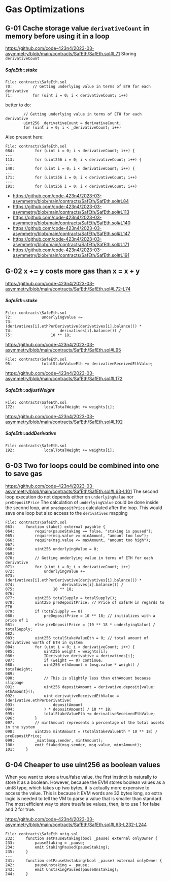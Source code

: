 
# Gas Optimizations

## G-01 Cache storage value `derivativeCount` in memory before using it in a loop
https://github.com/code-423n4/2023-03-asymmetry/blob/main/contracts/SafEth/SafEth.sol#L71
Storing `derivativeCount` 
##### SafeEth::stake

```solidity
File: contracts\SafeEth.sol
70:         // Getting underlying value in terms of ETH for each derivative
71:         for (uint i = 0; i < derivativeCount; i++)

```

better to do:
```solidity
        // Getting underlying value in terms of ETH for each derivative
        uint256 _derivativeCount = derivativeCount;
        for (uint i = 0; i < _derivativeCount; i++)
```

Also present here:

```solidity
File: contracts\SafeEth.sol
084:         for (uint i = 0; i < derivativeCount; i++) {
---
113:         for (uint256 i = 0; i < derivativeCount; i++) {
---
140:         for (uint i = 0; i < derivativeCount; i++) {
---
171:         for (uint256 i = 0; i < derivativeCount; i++)
---
191:         for (uint256 i = 0; i < derivativeCount; i++)

```


- https://github.com/code-423n4/2023-03-asymmetry/blob/main/contracts/SafEth/SafEth.sol#L84
- https://github.com/code-423n4/2023-03-asymmetry/blob/main/contracts/SafEth/SafEth.sol#L113
- https://github.com/code-423n4/2023-03-asymmetry/blob/main/contracts/SafEth/SafEth.sol#L140
- https://github.com/code-423n4/2023-03-asymmetry/blob/main/contracts/SafEth/SafEth.sol#L147
- https://github.com/code-423n4/2023-03-asymmetry/blob/main/contracts/SafEth/SafEth.sol#L171
- https://github.com/code-423n4/2023-03-asymmetry/blob/main/contracts/SafEth/SafEth.sol#L191


## G-02 x += y costs more gas than x = x + y

https://github.com/code-423n4/2023-03-asymmetry/blob/main/contracts/SafEth/SafEth.sol#L72-L74
##### SafeEth::stake
```solidity
File: contracts\SafeEth.sol
72:             underlyingValue +=
73:                 (derivatives[i].ethPerDerivative(derivatives[i].balance()) *
74:                     derivatives[i].balance()) /
75:                 10 ** 18;
```

https://github.com/code-423n4/2023-03-asymmetry/blob/main/contracts/SafEth/SafEth.sol#L95

```solidity
File: contracts\SafeEth.sol
95:             totalStakeValueEth += derivativeReceivedEthValue;

```
https://github.com/code-423n4/2023-03-asymmetry/blob/main/contracts/SafEth/SafEth.sol#L172
##### SafeEth::adjustWeight
```solidity
File: contracts\SafeEth.sol
172:             localTotalWeight += weights[i];

```
https://github.com/code-423n4/2023-03-asymmetry/blob/main/contracts/SafEth/SafEth.sol#L192
##### SafeEth::addDerivative
```solidity
File: contracts\SafeEth.sol
192:             localTotalWeight += weights[i];

```

## G-03 Two for loops could be combined into one to save gas
https://github.com/code-423n4/2023-03-asymmetry/blob/main/contracts/SafEth/SafEth.sol#L63-L101
The second loop execution do not depends either on `underlyingValue` nor `preDepositPrice`
The calculation of `underlyingValue` could be done inside the second loop, and `predepositPrice` calculated after the loop. This would save one loop but also access to the `derivatives` mapping

```solidity
File: contracts\SafeEth.sol
063:     function stake() external payable {
064:         require(pauseStaking == false, "staking is paused");
065:         require(msg.value >= minAmount, "amount too low");
066:         require(msg.value <= maxAmount, "amount too high");
067: 
068:         uint256 underlyingValue = 0;
069: 
070:         // Getting underlying value in terms of ETH for each derivative
071:         for (uint i = 0; i < derivativeCount; i++)
072:             underlyingValue +=
073:                 (derivatives[i].ethPerDerivative(derivatives[i].balance()) *
074:                     derivatives[i].balance()) /
075:                 10 ** 18;
076: 
077:         uint256 totalSupply = totalSupply();
078:         uint256 preDepositPrice; // Price of safETH in regards to ETH
079:         if (totalSupply == 0)
080:             preDepositPrice = 10 ** 18; // initializes with a price of 1
081:         else preDepositPrice = (10 ** 18 * underlyingValue) / totalSupply;
082: 
083:         uint256 totalStakeValueEth = 0; // total amount of derivatives worth of ETH in system
084:         for (uint i = 0; i < derivativeCount; i++) {
085:             uint256 weight = weights[i];
086:             IDerivative derivative = derivatives[i];
087:             if (weight == 0) continue;
088:             uint256 ethAmount = (msg.value * weight) / totalWeight;
089: 
090:             // This is slightly less than ethAmount because slippage
091:             uint256 depositAmount = derivative.deposit{value: ethAmount}();
092:             uint derivativeReceivedEthValue = (derivative.ethPerDerivative(
093:                 depositAmount
094:             ) * depositAmount) / 10 ** 18;
095:             totalStakeValueEth += derivativeReceivedEthValue;
096:         }
097:         // mintAmount represents a percentage of the total assets in the system
098:         uint256 mintAmount = (totalStakeValueEth * 10 ** 18) / preDepositPrice;
099:         _mint(msg.sender, mintAmount);
100:         emit Staked(msg.sender, msg.value, mintAmount);
101:     }

```

## G-04 Cheaper to use uint256 as boolean values

When you want to store a true/false value, the first instinct is naturally to store it as a boolean. However, because the EVM stores boolean values as a uint8 type, which takes up two bytes, it is actually more expensive to access the value. This is because it EVM words are 32 bytes long, so extra logic is needed to tell the VM to parse a value that is smaller than standard.
The most efficient way to store true/false values, then, is to use 1 for false and 2 for true.

https://github.com/code-423n4/2023-03-asymmetry/blob/main/contracts/SafEth/SafEth.sol#L63-L232-L244

```solidity
File: contracts\SafeEth_orig.sol
232:     function setPauseStaking(bool _pause) external onlyOwner {
233:         pauseStaking = _pause;
234:         emit StakingPaused(pauseStaking);
235:     }
---
241:     function setPauseUnstaking(bool _pause) external onlyOwner {
242:         pauseUnstaking = _pause;
243:         emit UnstakingPaused(pauseUnstaking);
244:     }

```


